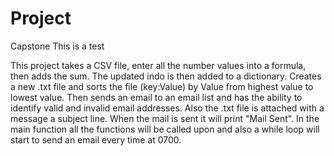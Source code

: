 # Project
Capstone
This is a test

This project takes a CSV file, enter all the number values into a formula, then adds the sum. The updated indo is then added to a dictionary. Creates a new
.txt file and sorts the file (key:Value) by Value from highest value to lowest value. Then sends an email to an email list and has the ability to identify 
valid and invalid email addresses. Also the .txt file is attached with a message a subject line. When the mail is sent it will print "Mail Sent". In the
main function all the functions will be called upon and also a while loop will start to send an email every time at 0700.
